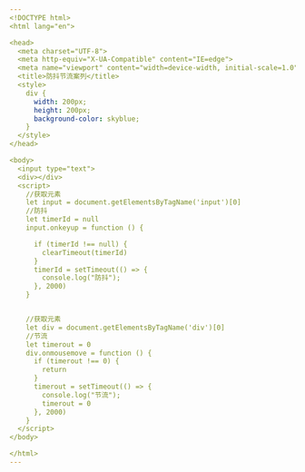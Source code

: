 ```yaml
---
<!DOCTYPE html>
<html lang="en">

<head>
  <meta charset="UTF-8">
  <meta http-equiv="X-UA-Compatible" content="IE=edge">
  <meta name="viewport" content="width=device-width, initial-scale=1.0">
  <title>防抖节流案列</title>
  <style>
    div {
      width: 200px;
      height: 200px;
      background-color: skyblue;
    }
  </style>
</head>

<body>
  <input type="text">
  <div></div>
  <script>
    //获取元素
    let input = document.getElementsByTagName('input')[0]
    //防抖
    let timerId = null
    input.onkeyup = function () {

      if (timerId !== null) {
        clearTimeout(timerId)
      }
      timerId = setTimeout(() => {
        console.log("防抖");
      }, 2000)
    }


    //获取元素
    let div = document.getElementsByTagName('div')[0]
    //节流
    let timerout = 0
    div.onmousemove = function () {
      if (timerout !== 0) {
        return
      }
      timerout = setTimeout(() => {
        console.log("节流");
        timerout = 0
      }, 2000)
    }
  </script>
</body>

</html>
---
```

